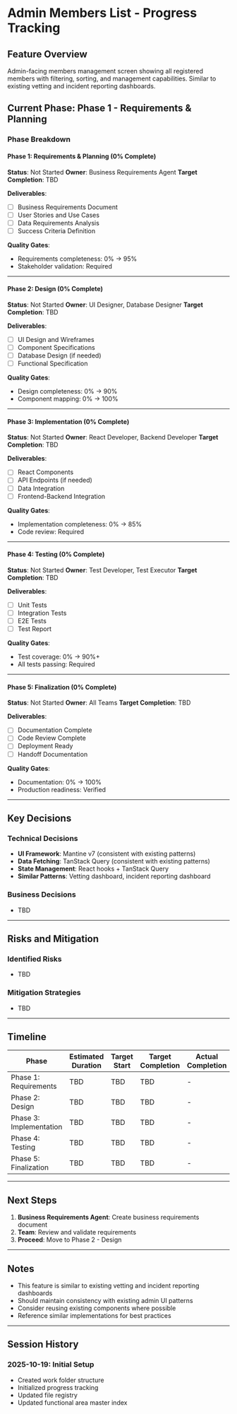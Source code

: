 # Admin Members List - Progress Tracking
<!-- Last Updated: 2025-10-19 -->
<!-- Version: 1.0 -->
<!-- Owner: Development Team -->
<!-- Status: Not Started -->

## Feature Overview
Admin-facing members management screen showing all registered members with filtering, sorting, and management capabilities. Similar to existing vetting and incident reporting dashboards.

## Current Phase: Phase 1 - Requirements & Planning

### Phase Breakdown

#### Phase 1: Requirements & Planning (0% Complete)
**Status**: Not Started
**Owner**: Business Requirements Agent
**Target Completion**: TBD

**Deliverables**:
- [ ] Business Requirements Document
- [ ] User Stories and Use Cases
- [ ] Data Requirements Analysis
- [ ] Success Criteria Definition

**Quality Gates**:
- Requirements completeness: 0% → 95%
- Stakeholder validation: Required

---

#### Phase 2: Design (0% Complete)
**Status**: Not Started
**Owner**: UI Designer, Database Designer
**Target Completion**: TBD

**Deliverables**:
- [ ] UI Design and Wireframes
- [ ] Component Specifications
- [ ] Database Design (if needed)
- [ ] Functional Specification

**Quality Gates**:
- Design completeness: 0% → 90%
- Component mapping: 0% → 100%

---

#### Phase 3: Implementation (0% Complete)
**Status**: Not Started
**Owner**: React Developer, Backend Developer
**Target Completion**: TBD

**Deliverables**:
- [ ] React Components
- [ ] API Endpoints (if needed)
- [ ] Data Integration
- [ ] Frontend-Backend Integration

**Quality Gates**:
- Implementation completeness: 0% → 85%
- Code review: Required

---

#### Phase 4: Testing (0% Complete)
**Status**: Not Started
**Owner**: Test Developer, Test Executor
**Target Completion**: TBD

**Deliverables**:
- [ ] Unit Tests
- [ ] Integration Tests
- [ ] E2E Tests
- [ ] Test Report

**Quality Gates**:
- Test coverage: 0% → 90%+
- All tests passing: Required

---

#### Phase 5: Finalization (0% Complete)
**Status**: Not Started
**Owner**: All Teams
**Target Completion**: TBD

**Deliverables**:
- [ ] Documentation Complete
- [ ] Code Review Complete
- [ ] Deployment Ready
- [ ] Handoff Documentation

**Quality Gates**:
- Documentation: 0% → 100%
- Production readiness: Verified

---

## Key Decisions

### Technical Decisions
- **UI Framework**: Mantine v7 (consistent with existing patterns)
- **Data Fetching**: TanStack Query (consistent with existing patterns)
- **State Management**: React hooks + TanStack Query
- **Similar Patterns**: Vetting dashboard, incident reporting dashboard

### Business Decisions
- TBD

---

## Risks and Mitigation

### Identified Risks
- TBD

### Mitigation Strategies
- TBD

---

## Timeline

| Phase | Estimated Duration | Target Start | Target Completion | Actual Completion |
|-------|-------------------|--------------|-------------------|-------------------|
| Phase 1: Requirements | TBD | TBD | TBD | - |
| Phase 2: Design | TBD | TBD | TBD | - |
| Phase 3: Implementation | TBD | TBD | TBD | - |
| Phase 4: Testing | TBD | TBD | TBD | - |
| Phase 5: Finalization | TBD | TBD | TBD | - |

---

## Next Steps

1. **Business Requirements Agent**: Create business requirements document
2. **Team**: Review and validate requirements
3. **Proceed**: Move to Phase 2 - Design

---

## Notes

- This feature is similar to existing vetting and incident reporting dashboards
- Should maintain consistency with existing admin UI patterns
- Consider reusing existing components where possible
- Reference similar implementations for best practices

---

## Session History

### 2025-10-19: Initial Setup
- Created work folder structure
- Initialized progress tracking
- Updated file registry
- Updated functional area master index
